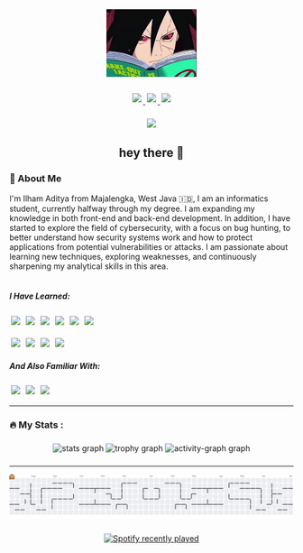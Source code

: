 

<!-- ![Meteor Gif](assets/darker_output.gif) -->
<div align="center">
  <img height="120" src="assets/madara.gif"  />
</div>

###

<div align="center">
  <a href="https://www.linkedin.com/in/ilham-aditya-0a78a7312" target="_blank">
  <img src="https://img.shields.io/badge/LinkedIn-0077B5?style=for-the-badge&logo=linkedin&logoColor=white" style="display:inline-block; margin:3px;" />
</a>
  <a href="https://instagram.com/ilhmadty__" target="_blank">
  <img src="https://img.shields.io/badge/Instagram-E4405F?style=for-the-badge&logo=instagram&logoColor=white" style="display:inline-block; margin:3px;" />
</a>
  <a href="https://www.tiktok.com/@.pilottttt?_t=ZS-8wBDYsBB69g&_r=1" target="_blank">
  <img src="https://img.shields.io/badge/TikTok-000000?style=for-the-badge&logo=tiktok&logoColor=white" style="display:inline-block; margin:3px;" />
</a>
  
</div>

###

<div align="center">
  <img src="https://visitor-badge.laobi.icu/badge?page_id=IlhamAditya2.IlhamAditya2" />
</div>

###
<h2 align="center">hey there 👋</h2>


<h3 align="left">🗿 About Me</h3>

<p align="left">
  I'm Ilham Aditya from Majalengka, West Java 🇮🇩, I am an informatics student, currently halfway through my degree.
I am expanding my knowledge in both front-end and back-end development. In addition, I have started to explore the field of cybersecurity, with a focus on bug hunting, to better understand how security systems work and how to protect applications from potential vulnerabilities or attacks. I am passionate about learning new techniques, exploring weaknesses, and continuously sharpening my analytical skills in this area. <br><br>

</p>

##### I Have Learned:

<img src="https://img.shields.io/badge/HTML5-E34F26?style=for-the-badge&logo=html5&logoColor=white" style="display:inline-block; margin:3px;" />  <img src="https://img.shields.io/badge/CSS3-1572B6?style=for-the-badge&logo=css3&logoColor=white" style="display:inline-block; margin:3px;" />   <img src="https://img.shields.io/badge/JavaScript-323330?style=for-the-badge&logo=javascript&logoColor=F7DF1E" style="display:inline-block; margin:3px;" />   <img src="https://img.shields.io/badge/PHP-777BB4?style=for-the-badge&logo=php&logoColor=white" style="display:inline-block; margin:3px;" />   <img src="https://img.shields.io/badge/Laravel-FF2D20?style=for-the-badge&logo=laravel&logoColor=white" style="display:inline-block; margin:3px;" />  <img src="https://img.shields.io/badge/Tailwind_CSS-38B2AC?style=for-the-badge&logo=tailwind-css&logoColor=white" style="display:inline-block; margin:3px;" />

<img src="https://img.shields.io/badge/MySQL-005C84?style=for-the-badge&logo=mysql&logoColor=white" style="display:inline-block; margin:3px;" />  <img src="https://img.shields.io/badge/GIT-E44C30?style=for-the-badge&logo=git&logoColor=white" style="display:inline-block; margin:3px;" />  <img src="https://img.shields.io/badge/Laragon-0E83CD?style=for-the-badge&logo=Laragon&logoColor=white" style="display:inline-block; margin:3px;" />    <img src="https://img.shields.io/badge/Xampp-F37623?style=for-the-badge&logo=xampp&logoColor=white" style="display:inline-block; margin:3px;" />

##### And Also Familiar With:

<img src="https://img.shields.io/badge/Burpsuite-FF6633?style=for-the-badge&logo=burpsuite&logoColor=white" style="display:inline-block; margin:3px;" />  <img src="https://img.shields.io/badge/Metasploit-2596CD?style=for-the-badge&logo=metasploit&logoColor=white" style="display:inline-block; margin:3px;" />  <img src="https://img.shields.io/badge/Bugcrowd-F26822?style=for-the-badge&logo=bugcrowd&logoColor=white" style="display:inline-block; margin:3px;" />

___

<h3 align="left">🔥   My Stats :</h3>

###

<div align="center">
  <img src="https://github-readme-stats.vercel.app/api?username=IlhamAditya2&hide_title=false&hide_rank=false&show_icons=true&include_all_commits=true&count_private=true&disable_animations=false&theme=dracula&locale=en&hide_border=false&order=1" height="150" alt="stats graph"  />
  
  <img src="https://github-profile-trophy.vercel.app?username=IlhamAditya2&theme=dracula&column=-1&row=1&margin-w=8&margin-h=8&no-bg=false&no-frame=false&order=4" height="150" alt="trophy graph"  />
  <img src="https://github-readme-activity-graph.vercel.app/graph?username=IlhamAditya2&radius=16&theme=react&area=true&order=5" height="300" alt="activity-graph graph"  />
</div>

###

___

<picture>
  <source media="(prefers-color-scheme: dark)" srcset="https://raw.githubusercontent.com/IlhamAditya2/IlhamAditya2/output/pacman-contribution-graph-dark.svg">
  <source media="(prefers-color-scheme: light)" srcset="https://raw.githubusercontent.com/IlhamAditya2/IlhamAditya2/output/pacman-contribution-graph.svg">
  <img alt="pacman contribution graph" src="https://raw.githubusercontent.com/IlhamAditya2/IlhamAditya2/output/pacman-contribution-graph.svg">
 
</picture>

###

<div align="center">
  <a href="https://open.spotify.com/user/https://open.spotify.com/user/31btge3o2z4iyflkh5mpl3rqwhr4?si=pZj5vI94RNauLUgzQYQs7w">
    <img src="https://spotify-recently-played-readme.vercel.app/api?user=https://open.spotify.com/user/31btge3o2z4iyflkh5mpl3rqwhr4?si=pZj5vI94RNauLUgzQYQs7w&count=5" alt="Spotify recently played"  />
  </a>
</div>

###
